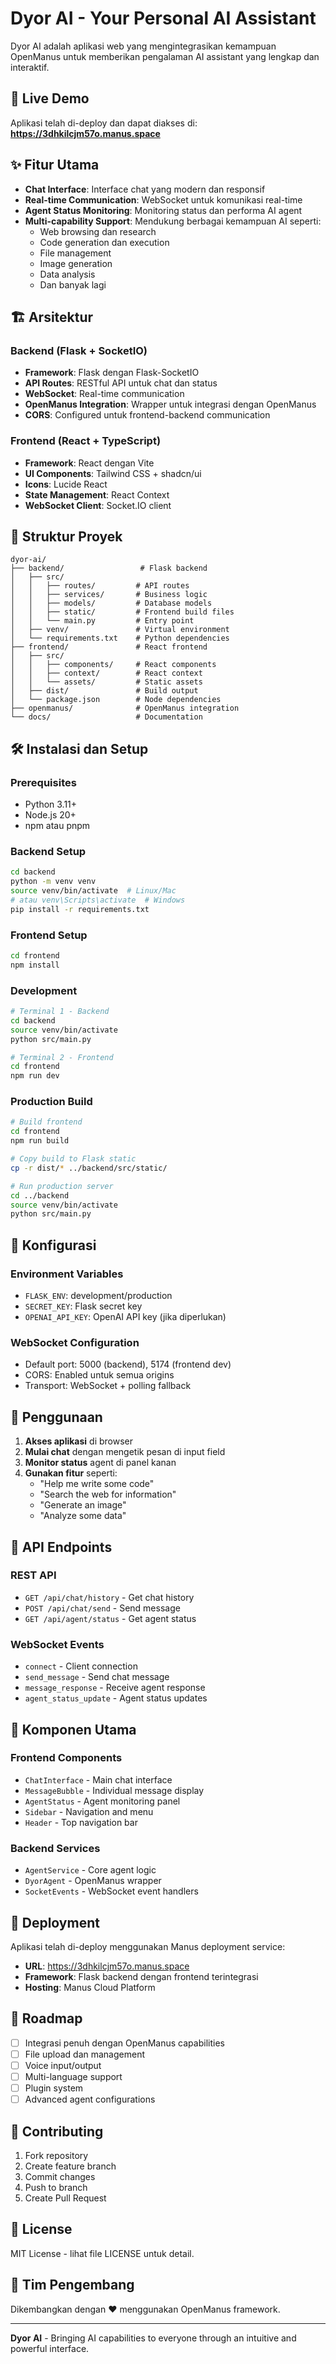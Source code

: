 # Dyor AI - Your Personal AI Assistant

Dyor AI adalah aplikasi web yang mengintegrasikan kemampuan OpenManus untuk memberikan pengalaman AI assistant yang lengkap dan interaktif.

## 🚀 Live Demo

Aplikasi telah di-deploy dan dapat diakses di: **https://3dhkilcjm57o.manus.space**

## ✨ Fitur Utama

- **Chat Interface**: Interface chat yang modern dan responsif
- **Real-time Communication**: WebSocket untuk komunikasi real-time
- **Agent Status Monitoring**: Monitoring status dan performa AI agent
- **Multi-capability Support**: Mendukung berbagai kemampuan AI seperti:
  - Web browsing dan research
  - Code generation dan execution
  - File management
  - Image generation
  - Data analysis
  - Dan banyak lagi

## 🏗️ Arsitektur

### Backend (Flask + SocketIO)
- **Framework**: Flask dengan Flask-SocketIO
- **API Routes**: RESTful API untuk chat dan status
- **WebSocket**: Real-time communication
- **OpenManus Integration**: Wrapper untuk integrasi dengan OpenManus
- **CORS**: Configured untuk frontend-backend communication

### Frontend (React + TypeScript)
- **Framework**: React dengan Vite
- **UI Components**: Tailwind CSS + shadcn/ui
- **Icons**: Lucide React
- **State Management**: React Context
- **WebSocket Client**: Socket.IO client

## 📁 Struktur Proyek

```
dyor-ai/
├── backend/                 # Flask backend
│   ├── src/
│   │   ├── routes/         # API routes
│   │   ├── services/       # Business logic
│   │   ├── models/         # Database models
│   │   ├── static/         # Frontend build files
│   │   └── main.py         # Entry point
│   ├── venv/               # Virtual environment
│   └── requirements.txt    # Python dependencies
├── frontend/               # React frontend
│   ├── src/
│   │   ├── components/     # React components
│   │   ├── context/        # React context
│   │   └── assets/         # Static assets
│   ├── dist/               # Build output
│   └── package.json        # Node dependencies
├── openmanus/              # OpenManus integration
└── docs/                   # Documentation
```

## 🛠️ Instalasi dan Setup

### Prerequisites
- Python 3.11+
- Node.js 20+
- npm atau pnpm

### Backend Setup
```bash
cd backend
python -m venv venv
source venv/bin/activate  # Linux/Mac
# atau venv\Scripts\activate  # Windows
pip install -r requirements.txt
```

### Frontend Setup
```bash
cd frontend
npm install
```

### Development
```bash
# Terminal 1 - Backend
cd backend
source venv/bin/activate
python src/main.py

# Terminal 2 - Frontend
cd frontend
npm run dev
```

### Production Build
```bash
# Build frontend
cd frontend
npm run build

# Copy build to Flask static
cp -r dist/* ../backend/src/static/

# Run production server
cd ../backend
source venv/bin/activate
python src/main.py
```

## 🔧 Konfigurasi

### Environment Variables
- `FLASK_ENV`: development/production
- `SECRET_KEY`: Flask secret key
- `OPENAI_API_KEY`: OpenAI API key (jika diperlukan)

### WebSocket Configuration
- Default port: 5000 (backend), 5174 (frontend dev)
- CORS: Enabled untuk semua origins
- Transport: WebSocket + polling fallback

## 🎯 Penggunaan

1. **Akses aplikasi** di browser
2. **Mulai chat** dengan mengetik pesan di input field
3. **Monitor status** agent di panel kanan
4. **Gunakan fitur** seperti:
   - "Help me write some code"
   - "Search the web for information"
   - "Generate an image"
   - "Analyze some data"

## 🔌 API Endpoints

### REST API
- `GET /api/chat/history` - Get chat history
- `POST /api/chat/send` - Send message
- `GET /api/agent/status` - Get agent status

### WebSocket Events
- `connect` - Client connection
- `send_message` - Send chat message
- `message_response` - Receive agent response
- `agent_status_update` - Agent status updates

## 🧩 Komponen Utama

### Frontend Components
- `ChatInterface` - Main chat interface
- `MessageBubble` - Individual message display
- `AgentStatus` - Agent monitoring panel
- `Sidebar` - Navigation and menu
- `Header` - Top navigation bar

### Backend Services
- `AgentService` - Core agent logic
- `DyorAgent` - OpenManus wrapper
- `SocketEvents` - WebSocket event handlers

## 🚀 Deployment

Aplikasi telah di-deploy menggunakan Manus deployment service:
- **URL**: https://3dhkilcjm57o.manus.space
- **Framework**: Flask backend dengan frontend terintegrasi
- **Hosting**: Manus Cloud Platform

## 🔮 Roadmap

- [ ] Integrasi penuh dengan OpenManus capabilities
- [ ] File upload dan management
- [ ] Voice input/output
- [ ] Multi-language support
- [ ] Plugin system
- [ ] Advanced agent configurations

## 🤝 Contributing

1. Fork repository
2. Create feature branch
3. Commit changes
4. Push to branch
5. Create Pull Request

## 📄 License

MIT License - lihat file LICENSE untuk detail.

## 👥 Tim Pengembang

Dikembangkan dengan ❤️ menggunakan OpenManus framework.

---

**Dyor AI** - Bringing AI capabilities to everyone through an intuitive and powerful interface.

